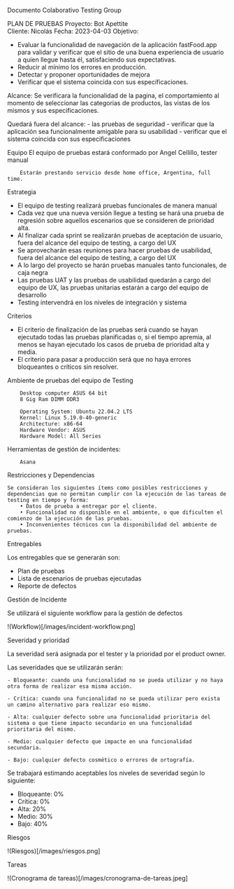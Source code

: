 ﻿Documento Colaborativo
Testing Group


PLAN DE PRUEBAS
Proyecto:
        Bot Apettite      
Cliente:
        Nicolás
Fecha:
        2023-04-03
Objetivo:

* Evaluar la funcionalidad de navegación de la aplicación fastFood.app para validar y verificar que el sitio de una buena experiencia de usuario a quien llegue hasta él, satisfaciendo sus expectativas. 
* Reducir al mínimo los errores en producción.
* Detectar y proponer oportunidades de mejora
* Verificar que el sistema coincida con sus especificaciones.


Alcance:
        Se verificara la funcionalidad de la pagina, el comportamiento al momento de seleccionar las categorias de productos, las vistas de los mismos y sus especificaciones.


Quedará fuera del alcance:
				- las pruebas de seguridad
				- verificar que la aplicación sea funcionalmente amigable para su usabilidad
				- verificar que el sistema coincida con sus especificaciones

Equipo
        El equipo de pruebas estará conformado por Angel Cellillo, tester manual


        Estarán prestando servicio desde home office, Argentina, full time.




Estrategia


* El equipo de testing realizará pruebas funcionales de manera manual
* Cada vez que una nueva versión llegue a testing se hará una prueba de regresión sobre aquellos escenarios que se consideren de prioridad alta. 
* Al finalizar cada sprint se realizarán pruebas de aceptación de usuario, fuera del alcance del equipo de testing, a cargo del UX
* Se aprovecharán esas reuniones para hacer pruebas de usabilidad, fuera del alcance del equipo de testing, a cargo del UX
* A lo largo del proyecto se harán pruebas manuales tanto funcionales, de caja negra
* Las pruebas UAT y las pruebas de usabilidad quedarán a cargo del equipo de UX, las pruebas unitarias estarán a cargo del equipo de desarrollo
* Testing intervendrá en los niveles de integración y sistema


Criterios


* El criterio de finalización de las pruebas será cuando se hayan ejecutado todas las pruebas planificadas o, si el tiempo apremia, al menos se hayan ejecutado los casos de prueba de prioridad alta y media. 
* El criterio para pasar a producción será que no haya errores bloqueantes o críticos sin resolver.


Ambiente de pruebas del equipo de Testing

		Desktop computer ASUS 64 bit
		8 Gig Ram DIMM DDR3

		Operating System: Ubuntu 22.04.2 LTS              
		Kernel: Linux 5.19.0-40-generic
		Architecture: x86-64
		Hardware Vendor: ASUS
		Hardware Model: All Series


Herramientas de gestión de incidentes: 

		Asana

Restricciones y Dependencias

	Se consideran los siguientes ítems como posibles restricciones y dependencias que no permitan cumplir con la ejecución de las tareas de testing en tiempo y forma:
		• Datos de prueba a entregar por el cliente.
		• Funcionalidad no disponible en el ambiente, o que dificulten el comienzo de la ejecución de las pruebas.
		• Inconvenientes técnicos con la disponibilidad del ambiente de pruebas.



Entregables


Los entregables que se generarán son: 
* Plan de pruebas
* Lista de escenarios de pruebas ejecutadas 
* Reporte de defectos


Gestión de Incidente


Se utilizará el siguiente workflow para la gestión de defectos 

!(Workflow)[/images/incident-workflow.png]


Severidad y prioridad

La severidad será asignada por el tester y la prioridad por el product owner. 

Las severidades que se utilizarán serán: 
	
	- Bloqueante: cuando una funcionalidad no se pueda utilizar y no haya otra forma de realizar esa misma acción. 

	- Crítica: cuando una funcionalidad no se pueda utilizar pero exista un camino alternativo para realizar eso mismo. 

	- Alta: cualquier defecto sobre una funcionalidad prioritaria del sistema o que tiene impacto secundario en una funcionalidad prioritaria del mismo.

	- Medio: cualquier defecto que impacte en una funcionalidad secundaria. 

	- Bajo: cualquier defecto cosmético o errores de ortografía.


Se trabajará estimando aceptables los niveles de severidad según lo siguiente:

- 	Bloqueante: 	0%
- 	Crítica:			0%
- 	Alta:					20%
- 	Medio:				30%
- 	Bajo:					40%





Riesgos
	
!(Riesgos)[/images/riesgos.png]


Tareas

!(Cronograma de tareas)[/images/cronograma-de-tareas.jpeg]